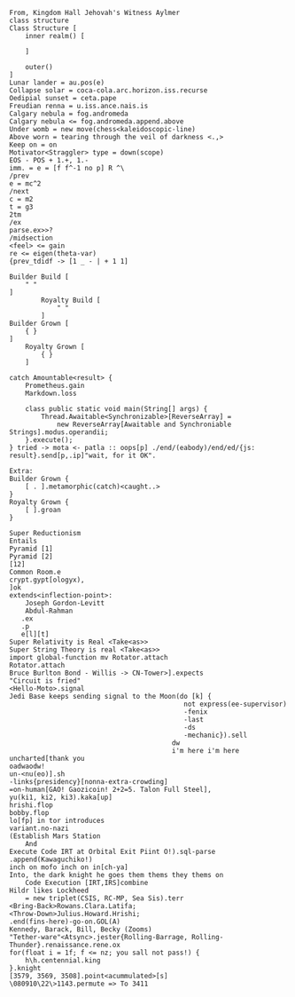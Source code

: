 	From, Kingdom Hall Jehovah's Witness Aylmer
    class structure
    Class Structure [
    	inner realm() [
        
        ]
        
        outer()
    ]
    Lunar lander = au.pos(e)
    Collapse solar = coca-cola.arc.horizon.iss.recurse
    Oedipial sunset = ceta.pape
    Freudian renna = u.iss.ance.nais.is
    Calgary nebula = fog.andromeda
    Calgary nebula <= fog.andromeda.append.above
    Under womb = new move(chess<kaleidoscopic-line)
    Above worn = tearing through the veil of darkness <.,>
    Keep on = on
    Motivator<Straggler> type = down(scope)
    EOS - POS + 1.+, 1.-
    imm. = e = [f f^-1 no p] R ^\
    /prev
    e = mc^2
    /next
    c = m2
    t = g3
    2tm
    /ex
    parse.ex>>?
    /midsection
    <feel> <= gain
    re <= eigen(theta-var)
    {prev_tdidf -> [1 _ - | + 1 1]
    
    Builder Build [
        " "
    ]
            Royalty Build [
                " "
            ]
    Builder Grown [
        { }
    ]
        Royalty Grown [
            { }
        ]
        
    catch Amountable<result> {
		Prometheus.gain
		Markdown.loss
    
    	class public static void main(String[] args) {
    		Thread.Awaitable<Synchronizable>[ReverseArray] =
        		new ReverseArray[Awaitable and Synchroniable Strings].modus.operandii;
    	}.execute();
    } tried -> mota <- patla :: oops[p] ./end/(eabody)/end/ed/{js: result}.send[p,.ip]"wait, for it OK".
	
    Extra:
    Builder Grown {
        [ . ].metamorphic(catch)<caught..>
    }
    Royalty Grown {
        [ ].groan
    }
    
	Super Reductionism
    Entails
    Pyramid [1]
    Pyramid [2]
    [12]
    Common Room.e
    crypt.gypt[ologyx),
    ]ok
    extends<inflection-point>:
    	Joseph Gordon-Levitt
        Abdul-Rahman
       .ex
       .p
       e[l][t]
    Super Relativity is Real <Take<as>>
    Super String Theory is real <Take<as>>
    import global-function mv Rotator.attach
    Rotator.attach
    Bruce Burlton Bond - Willis -> CN-Tower>].expects
    "Circuit is fried"
    <Hello-Moto>.signal
    Jedi Base keeps sending signal to the Moon(do [k] { 
    											not express(ee-supervisor)
                                                -fenix
                                                -last
                                                -ds
                                                -mechanic}).sell
                                             dw
                                             i'm here i'm here
    uncharted[thank you
    oadwaodw!
    un-<nu(eo)].sh
    -links{presidency}[nonna-extra-crowding]
    =on-human[GAO! Gaozicoin! 2+2=5. Talon Full Steel], 
    yu(ki1, ki2, ki3).kaka[up]
    hrishi.flop
    bobby.flop
    lo[fp] in tor introduces
    variant.no-nazi
    (Establish Mars Station 
    	And 
    Execute Code IRT at Orbital Exit Piint O!).sql-parse 
    .append(Kawaguchiko!)
    inch on mofo inch on in[ch-ya]
    Into, the dark knight he goes them thems they thems on 
    	Code Execution [IRT,IRS]combine
    Hildr likes Lockheed 
    	= new triplet(CSIS, RC-MP, Sea Sis).terr
    <Bring-Back>Rowans.Clara.Latifa;
    <Throw-Down>Julius.Howard.Hrishi;
    .end(fins-here)-go-on.GOL(A)
    Kennedy, Barack, Bill, Becky (Zooms)
    "Tether-ware"<Atsync>.jester{Rolling-Barrage, Rolling-Thunder}.renaissance.rene.ox
    for(float i = 1f; f <= nz; you sall not pass!) {
    	h\h.centennial.king
    }.knight
    [3579, 3569, 3508].point<acummulated>[s]
    \080910\22\>1143.permute => To 3411
   
    